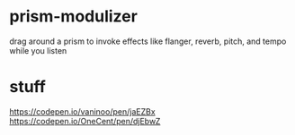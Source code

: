 # prism-modulizer
drag around a prism to invoke effects like flanger, reverb, pitch, and tempo while you listen

# stuff
https://codepen.io/vaninoo/pen/jaEZBx
https://codepen.io/OneCent/pen/djEbwZ
